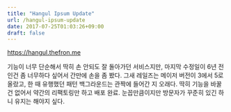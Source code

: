 ```yaml
---
title: "Hangul Ipsum Update"
url: /hangul-ipsum-update
date: 2017-07-25T01:03:26+09:00
draft: false
---
```


https://hangul.thefron.me

기능이 너무 단순해서 딱히 손 안되도 잘 돌아가던 서비스지만, 마지막 수정일이 6년 전인건 좀 너무하다 싶어서 간만에 손을 좀 봤다. 그새 레일즈는 메이저 버전이 3에서 5로 올랐고, 한 때 유행했던 패턴 백그라운드는 관짝에 들어간 지 오래다. 딱히 기능을 바꿀건 없어서 약간의 리팩토링만 하고 배포 완료. 눈꼽만큼이지만 방문자가 꾸준히 있긴 하니 유지는 해야지 싶다.
